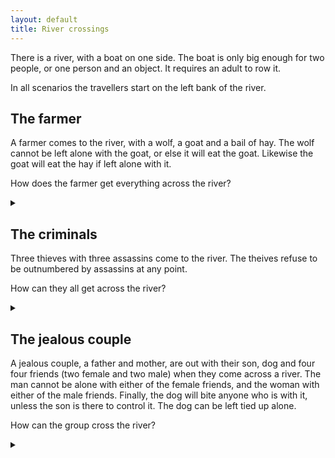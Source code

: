 ```yaml
---
layout: default
title: River crossings
---
```


There is a river, with a boat on one side. The boat is only big enough for two
people, or one person and an object. It requires an adult to row it.

In all scenarios the travellers start on the left bank of the river.

## The farmer

A farmer comes to the river, with a wolf, a goat and a bail of hay. The wolf
cannot be left alone with the goat, or else it will eat the goat. Likewise the
goat will eat the hay if left alone with it.

How does the farmer get everything across the river?

<details><summary></summary>

Let:

* `F` stand for the farmer
* `W` stand for the wolf
* `G` stand for the goat
* `H` stand for the hay

The side with the boat is surrounded with brackets.

| Left bank   | Right bank  |                                                       |
| ----------- | ----------- | ----------------------------------------------------- |
| (`F W G H`) |             | Initial position                                      |
| (`F W H`)   | `G`         | Farmer takes the goat across and comes back           |
| (`F G H`)   | `W`         | Farmer takes the wolf across and brings the goat back |
| (`F G`)     | `W H`       | Farmer takes the hay across and comes back            |
|             | (`F W G H`) | Farmer takes the goat across                          |

</details>

## The criminals

Three thieves with three assassins come to the river.
The theives refuse to be outnumbered by assassins at any point.

How can they all get across the river?

<details><summary></summary>

Let:

* `T` stand for a thief
* `A` stand for an assassin

The side with the boat is surrounded with brackets.

| Left bank       | Right bank       |                                                      |
| --------------- | ---------------- | ---------------------------------------------------- |
| (`A A A T T T`) |                  | Initial position                                     |
| (`A A T T T`)   | `A`              | An thief goes across with an assassin and comes back |
| (`A T T T`)     | `A A`            | Two assassins go across and one comes back           |
| `A T`           | ( `T T A A`)     | Two thieves go across                                |
| (`A A T T`)     | `T A`            | A thief goes back with a assassin                    |
| `A A`           | ( `T T T A`)     | Two thieves go across                                |
| `A`             | ( `T T T A A`)   | An assassin goes back and two come across            |
|                 | ( `T T T A A A`) | An assassin goes back and two come across            |

</details>

## The jealous couple

A jealous couple, a father and mother, are out with their son, dog and four
four friends (two female and two male) when they come across a river.
The man cannot be alone with either of the female friends, and the woman with
either of the male friends.
Finally, the dog will bite anyone who is with it, unless the son is there to
control it. The dog can be left tied up alone.

How can the group cross the river?

<details><summary></summary>

Let:

* `F` stand for the father
* `M` stand for the mother
* `W` stand for a female friend (woman)
* `G` stand for a male friend (guy)
* `S` stand for the son
* `C` stand for the dog (canine)

The side with the boat is surrounded with brackets.

| Left bank           | Right bank           |                                                                  |
| ------------------- | -------------------- | ---------------------------------------------------------------- |
| (`F M W W G G S C`) | `-`                  | Initial position                                                 |
| (`F M W W G G S`)   | `C`                  | The son takes the dog across and comes back                      |
| (`F M W W G S C`)   | `G`                  | The son takes a male friend across and brings the dog back       |
| (`F M W W S C`)     | `G G`                | The father takes a male friend across and comes back             |
| (`M W W S C`)       | `F G G`              | The mother takes the father across and comes back                |
| (`F M W W`)         | `G G S C`            | The son takes the dog across, but the father comes back          |
| (`M W W`)           | `F G G S C`          | The mother takes the father across and comes back                |
| `W`                 | ( `F M W G G S C`)   | The mother takes a female friend across                          |
| `C`                 | ( `F M W W G G S`)   | The son takes the dog back and comes across with a female friend |
| `-`                 | ( `F M W W G G S C`) | The son goes back and comes across with the dog                  |

</details>
